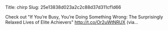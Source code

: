 Title: chirp
Slug: 25e13838d023a2c2c88d37d311cf1d66

Check out "If You’re Busy, You’re Doing Something Wrong: The Surprisingly Relaxed Lives of Elite Achievers" <a href="http://t.co/Or2uWtNRUX">http://t.co/Or2uWtNRUX</a> (via...
